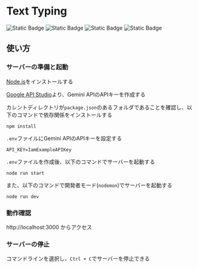 # Text Typing

![Static Badge](https://img.shields.io/badge/-Node.js-gray?style=for-the-badge&logo=node.js)
![Static Badge](https://img.shields.io/badge/-HTML5-gray?style=for-the-badge&logo=html5)
![Static Badge](https://img.shields.io/badge/-CSS-gray?style=for-the-badge&logo=css&logoColor=blue)
![Static Badge](https://img.shields.io/badge/-JavaScript-gray?style=for-the-badge&logo=JavaScript)

## 使い方

### サーバーの準備と起動

[Node.js](https://nodejs.org/en/)をインストールする

[Google API Studio](https://aistudio.google.com/app/apikey?hl=ja)より、Gemini APIのAPIキーを作成する

カレントディレクトリが`package.json`のあるフォルダであることを確認し、以下のコマンドで依存関係をインストールする

`npm install`

`.env`ファイルにGemini APIのAPIキーを設定する

`API_KEY=IamExampleAPIKey`

`.env`ファイルを作成後、以下のコマンドでサーバーを起動する

`node run start`

また、以下のコマンドで開発者モード(`nodemon`)でサーバーを起動する

`node run dev`

### 動作確認

http://localhost:3000 からアクセス

### サーバーの停止

コマンドラインを選択し、`Ctrl + C`でサーバーを停止できる
